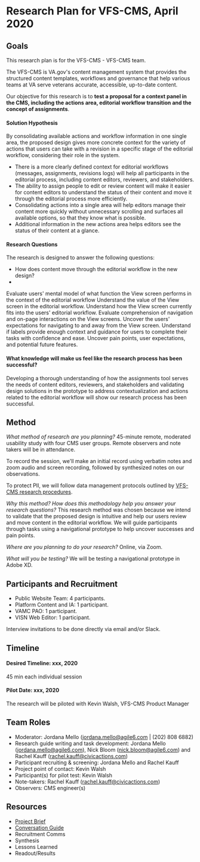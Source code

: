 # Research Plan for VFS-CMS, April 2020

## Goals
This research plan is for the VFS-CMS - VFS-CMS team.

The VFS-CMS is VA.gov's content management system that provides the structured content templates, workflows and governance that help various teams at VA serve veterans accurate, accessible, up-to-date content.

Our objective for this research is to **test a proposal for a context panel in the CMS, including the actions area, editorial workflow transition and the concept of assignments**. 

#### Solution Hypothesis
By consolidating available actions and workflow information in one single area, the proposed design gives more concrete context for the variety of actions that users can take with a revision in a specific stage of the editorial workflow, considering their role in the system.
* There is a more clearly defined context for editorial workflows (messages, assignments, revisions logs) will help all participants in the editorial process, including content editors, reviewers, and stakeholders.
* The ability to assign people to edit or review content will make it easier for content editors to understand the status of their content and move it through the editorial process more efficiently.
* Consolidating actions into a single area will help editors manage their content more quickly without unnecessary scrolling and surfaces all available options, so that they know what is possible.
* Additional information in the new actions area helps editors see the status of their content at a glance.

#### Research Questions
The research is designed to answer the following questions:
* How does content move through the editorial workflow in the new design?
* 

Evaluate users' mental model of what function the View screen performs in the context of the editorial workflow
Understand the value of the View screen in the editorial workflow.
Understand how the View screen currently fits into the users' editorial workflow.
Evaluate comprehension of navigation and on-page interactions on the View screens.
Uncover the users' expectations for navigating to and away from the View screen.
Understand if labels provide enough context and guidance for users to complete their tasks with confidence and ease.
Uncover pain points, user expectations, and potential future features.

#### What knowledge will make us feel like the research process has been successful?
Developing a thorough understanding of how the assignments tool serves the needs of content editors, reviewers, and stakeholders and validating design solutions in the prototype to address contextualization and actions related to the editorial workflow will show our research process has been successful.

## Method	

*What method of research are you planning?*
45-minute remote, moderated usability study with four CMS user groups. Remote observers and note takers will be in attendance.

To record the session, we'll make an initial record using verbatim notes and zoom audio and screen recording, followed by synthesized notes on our observations.

To protect PII, we will follow data management protocols outlined by [VFS-CMS research procedures](https://github.com/department-of-veterans-affairs/va.gov-team/tree/master/platform/cms/authoring-experience/research/research-procedures).

*Why this method? How does this methodology help you answer your research questions?*
This research method was chosen because we intend to validate that the proposed design is intuitive and help our users review and move content in the editorial workflow. We will guide participants through tasks using a navigational prototype to help uncover successes and pain points.

*Where are you planning to do your research?*
Online, via Zoom.

*What will you be testing?*
We will be testing a navigational prototype in Adobe XD.

## Participants and Recruitment	
* Public Website Team: 4 participants.
* Platform Content and IA: 1 participant.
* VAMC PAO: 1 participant.
* VISN Web Editor: 1 participant.

Interview invitations to be done directly via email and/or Slack.

## Timeline

#### Desired Timeline: xxx, 2020
45 min each individual session

#### Pilot Date: xxx, 2020
The research will be piloted with Kevin Walsh, VFS-CMS Product Manager 

## Team Roles 	
* Moderator: Jordana Mello (jordana.mello@agile6.com | (202) 808 6882)
* Research guide writing and task development: Jordana Mello (jordana.mello@agile6.com), Nick Bloom (nick.bloom@agile6.com) and Rachel Kauff (rachel.kauff@civicactions.com)
* Participant recruiting & screening:	Jordana Mello and Rachel Kauff
* Project point of contact:	Kevin Walsh
* Participant(s) for pilot test: Kevin Walsh
* Note-takers: Rachel Kauff (rachel.kauff@civicactions.com)
* Observers: CMS engineer(s) 

## Resources	
* [Project Brief](https://github.com/department-of-veterans-affairs/va.gov-team/tree/master/platform/cms)
* [Conversation Guide](https://github.com/department-of-veterans-affairs/va.gov-team/blob/master/platform/cms/authoring-experience/research/assignments-editorial-workflow/conversation-guide/README.md)
* Recruitment Comms
* Synthesis	
* Lessons Learned
* Readout/Results

